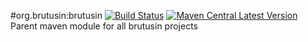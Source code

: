 #org.brutusin:brutusin [![Build Status](https://api.travis-ci.org/brutusin/brutusin.svg?branch=master)](https://travis-ci.org/brutusin/brutusin) [![Maven Central Latest Version](https://maven-badges.herokuapp.com/maven-central/org.brutusin/brutusin/badge.svg)](https://maven-badges.herokuapp.com/maven-central/org.brutusin/brutusin/)
Parent maven module for all brutusin projects
